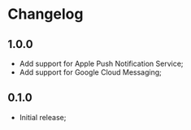 # Changelog

## 1.0.0

- Add support for Apple Push Notification Service;
- Add support for Google Cloud Messaging;

## 0.1.0

- Initial release;

